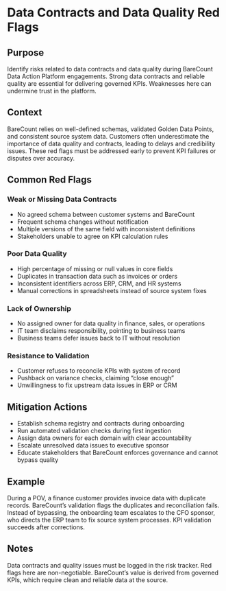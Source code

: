 # Data Contracts and Data Quality Red Flags

## Purpose
Identify risks related to data contracts and data quality during BareCount Data Action Platform engagements. Strong data contracts and reliable quality are essential for delivering governed KPIs. Weaknesses here can undermine trust in the platform.

## Context
BareCount relies on well-defined schemas, validated Golden Data Points, and consistent source system data. Customers often underestimate the importance of data quality and contracts, leading to delays and credibility issues. These red flags must be addressed early to prevent KPI failures or disputes over accuracy.

## Common Red Flags

### Weak or Missing Data Contracts
- No agreed schema between customer systems and BareCount
- Frequent schema changes without notification
- Multiple versions of the same field with inconsistent definitions
- Stakeholders unable to agree on KPI calculation rules

### Poor Data Quality
- High percentage of missing or null values in core fields
- Duplicates in transaction data such as invoices or orders
- Inconsistent identifiers across ERP, CRM, and HR systems
- Manual corrections in spreadsheets instead of source system fixes

### Lack of Ownership
- No assigned owner for data quality in finance, sales, or operations
- IT team disclaims responsibility, pointing to business teams
- Business teams defer issues back to IT without resolution

### Resistance to Validation
- Customer refuses to reconcile KPIs with system of record
- Pushback on variance checks, claiming “close enough”
- Unwillingness to fix upstream data issues in ERP or CRM

## Mitigation Actions
- Establish schema registry and contracts during onboarding
- Run automated validation checks during first ingestion
- Assign data owners for each domain with clear accountability
- Escalate unresolved data issues to executive sponsor
- Educate stakeholders that BareCount enforces governance and cannot bypass quality

## Example
During a POV, a finance customer provides invoice data with duplicate records. BareCount’s validation flags the duplicates and reconciliation fails. Instead of bypassing, the onboarding team escalates to the CFO sponsor, who directs the ERP team to fix source system processes. KPI validation succeeds after corrections.

## Notes
Data contracts and quality issues must be logged in the risk tracker. Red flags here are non-negotiable. BareCount’s value is derived from governed KPIs, which require clean and reliable data at the source.
